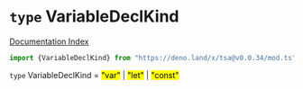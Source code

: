 # `type` VariableDeclKind

[Documentation Index](../README.md)

```ts
import {VariableDeclKind} from "https://deno.land/x/tsa@v0.0.34/mod.ts"
```

`type` VariableDeclKind = <mark>"var"</mark> | <mark>"let"</mark> | <mark>"const"</mark>